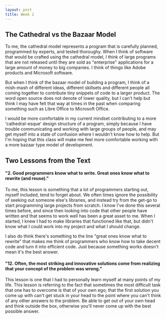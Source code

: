 ```yaml
---
layout: post
title: Week 2
---
```



## The Cathedral vs the Bazaar Model

To me, the cathedral model represents a program that is carefully planned, programmed by experts, and tested thoroughy.  When I think of software that would be crafted using the cathedral model, I think of large programs that are not released until they are sold as "enterprise" applications for a large amount of money to big companies.  I think of things like Adobe products and Microsoft software.

But when I think of the bazaar model of building a program, I think of a mish-mash of different ideas, different skillsets and different people all coming together to contribute tiny snippets of code to a larger product.  The word open source does not denote of lower quality, but I can't help but think I may have felt that way at times in the past when comparing something such as Libre Office to Microsoft Office.

I would be more comfortable in my current mindset contributing to a more 'cathedral-esque' design structure of a program, simply because I have trouble communicating and working with large groups of people, and may get myself into a state of confusion where I wouldn't know how to help.  But I'm hoping that this class will make me feel more comfortable working with a more bazaar type model of development.

## Two Lessons from the Text

#### "2. Good programmers know what to write. Great ones know what to rewrite (and reuse)."

To me, this lesson is something that a lot of programmers starting out, myself included, tend to forget about.  We often times ignore the possibility of seeking out someone else's libraries, and instead try from the get-go to start programming large projects from scratch.  I know I've done this several times before, and since then looking into code that other people have written and that seems to work well has been a great asset to me.  When I started, I knew I had to make libraries that functioned like that, but didn't know what I could work into my project and what I should change.

I also do think there's something to the line "great ones know what to rewrite" that makes me think of programmers who know how to take decent code and turn it into efficient code.  Just because something works doesn't mean it's the best answer.

#### "12. Often, the most striking and innovative solutions come from realizing that your concept of the problem was wrong."

This lesson is one that I had to personally learn myself at many points of my life.  This lesson is referring to the fact that sometimes the most difficult task that one has to overcome is that of your own ego; that the first solution you come up with can't get stuck in your head to the point where you can't think of any other answers to the problem.  Be able to get out of your own head and think outside the box, otherwise you'll never come up with the best possible answer.


